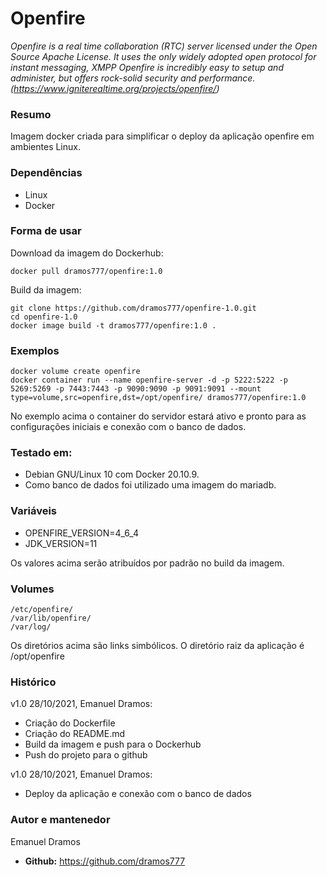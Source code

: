 # Openfire
*Openfire is a real time collaboration (RTC) server licensed under the Open Source Apache License. It uses the only widely adopted open protocol for instant messaging, XMPP Openfire is incredibly easy to setup and administer, but offers rock-solid security and performance. (https://www.igniterealtime.org/projects/openfire/)*

### Resumo

Imagem docker criada para simplificar o deploy da aplicação openfire em ambientes Linux.

### Dependências

- Linux
- Docker 

### Forma de usar
Download da imagem do Dockerhub:

```
docker pull dramos777/openfire:1.0

```
Build da imagem:

```
git clone https://github.com/dramos777/openfire-1.0.git
cd openfire-1.0
docker image build -t dramos777/openfire:1.0 .

```

### Exemplos

```
docker volume create openfire
docker container run --name openfire-server -d -p 5222:5222 -p 5269:5269 -p 7443:7443 -p 9090:9090 -p 9091:9091 --mount type=volume,src=openfire,dst=/opt/openfire/ dramos777/openfire:1.0

```
No exemplo acima o container do servidor estará ativo e pronto para as configurações iniciais e conexão com o banco de dados.

### Testado em:
- Debian GNU/Linux 10 com Docker 20.10.9.
- Como banco de dados foi utilizado uma imagem do mariadb.

### Variáveis

- OPENFIRE_VERSION=4_6_4
- JDK_VERSION=11

Os valores acima serão atribuídos por padrão no build da imagem.

### Volumes

```
/etc/openfire/
/var/lib/openfire/
/var/log/

```
Os diretórios acima são links simbólicos. O diretório raiz da aplicação é /opt/openfire

### Histórico

v1.0 28/10/2021, Emanuel Dramos:
- Criação do Dockerfile
- Criação do README.md
- Build da imagem e push para o Dockerhub
- Push do projeto para o github

v1.0 28/10/2021, Emanuel Dramos:
- Deploy da aplicação e conexão com o banco de dados


### Autor e mantenedor
Emanuel Dramos
- **Github:** https://github.com/dramos777

